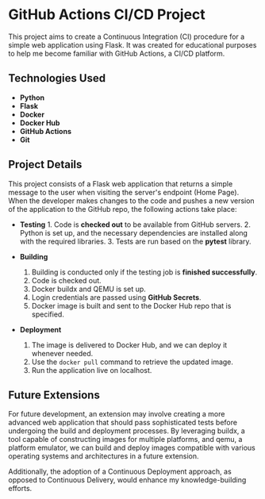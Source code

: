 # GitHub Actions CI/CD Project

This project aims to create a Continuous Integration (CI) procedure for a simple web application using Flask. It was created for educational purposes to help me become familiar with GitHub Actions, a CI/CD platform.

## Technologies Used

- **Python**
- **Flask**
- **Docker**
- **Docker Hub**
- **GitHub Actions**
- **Git**

## Project Details

This project consists of a Flask web application that returns a simple message to the user when visiting the server's endpoint (Home Page). When the developer makes changes to the code and pushes a new version of the application to the GitHub repo, the following actions take place:

- **Testing**
  1\. Code is **checked out** to be available from GitHub servers.
  2\. Python is set up, and the necessary dependencies are installed along with the required libraries.
  3\. Tests are run based on the **pytest** library.

- **Building**
  1. Building is conducted only if the testing job is **finished successfully**.
  1. Code is checked out.
  1. Docker buildx and QEMU is set up.
  1. Login credentials are passed using **GitHub Secrets**.
  1. Docker image is built and sent to the Docker Hub repo that is specified.

- **Deployment**
  1. The image is delivered to Docker Hub, and we can deploy it whenever needed.
  1. Use the `docker pull` command to retrieve the updated image.
  1. Run the application live on localhost.

## Future Extensions

For future development, an extension may involve creating a more advanced web application that should pass sophisticated tests before undergoing the build and deployment processes. By leveraging buildx, a tool capable of constructing images for multiple platforms, and qemu, a platform emulator, we can build and deploy images compatible with various operating systems and architectures in a future extension.

Additionally, the adoption of a Continuous Deployment approach, as opposed to Continuous Delivery, would enhance my knowledge-building efforts.

